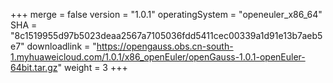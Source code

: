+++
merge = false
version = "1.0.1"
operatingSystem = "openeuler_x86_64"
SHA = "8c1519955d97b5023deaa2567a7105036fdd5411cec00339a1d91e13b7aeb5e7"
downloadlink = "https://opengauss.obs.cn-south-1.myhuaweicloud.com/1.0.1/x86_openEuler/openGauss-1.0.1-openEuler-64bit.tar.gz"
weight =  3
+++